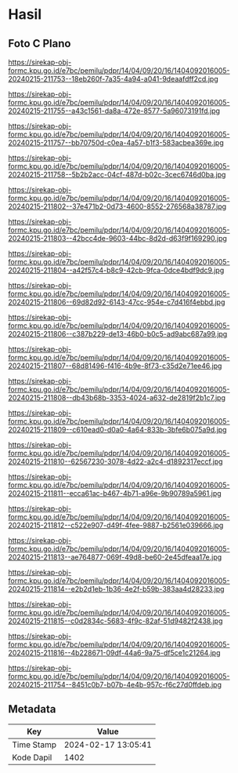 # Hasil

## Foto C Plano

https://sirekap-obj-formc.kpu.go.id/e7bc/pemilu/pdpr/14/04/09/20/16/1404092016005-20240215-211753--18eb260f-7a35-4a94-a041-9deaafdff2cd.jpg

https://sirekap-obj-formc.kpu.go.id/e7bc/pemilu/pdpr/14/04/09/20/16/1404092016005-20240215-211755--a43c1561-da8a-472e-8577-5a96073191fd.jpg

https://sirekap-obj-formc.kpu.go.id/e7bc/pemilu/pdpr/14/04/09/20/16/1404092016005-20240215-211757--bb70750d-c0ea-4a57-b1f3-583acbea369e.jpg

https://sirekap-obj-formc.kpu.go.id/e7bc/pemilu/pdpr/14/04/09/20/16/1404092016005-20240215-211758--5b2b2acc-04cf-487d-b02c-3cec6746d0ba.jpg

https://sirekap-obj-formc.kpu.go.id/e7bc/pemilu/pdpr/14/04/09/20/16/1404092016005-20240215-211802--37e471b2-0d73-4600-8552-276568a38787.jpg

https://sirekap-obj-formc.kpu.go.id/e7bc/pemilu/pdpr/14/04/09/20/16/1404092016005-20240215-211803--42bcc4de-9603-44bc-8d2d-d63f9f169290.jpg

https://sirekap-obj-formc.kpu.go.id/e7bc/pemilu/pdpr/14/04/09/20/16/1404092016005-20240215-211804--a42f57c4-b8c9-42cb-9fca-0dce4bdf9dc9.jpg

https://sirekap-obj-formc.kpu.go.id/e7bc/pemilu/pdpr/14/04/09/20/16/1404092016005-20240215-211806--69d82d92-6143-47cc-954e-c7d416f4ebbd.jpg

https://sirekap-obj-formc.kpu.go.id/e7bc/pemilu/pdpr/14/04/09/20/16/1404092016005-20240215-211806--c387b229-de13-46b0-b0c5-ad9abc687a99.jpg

https://sirekap-obj-formc.kpu.go.id/e7bc/pemilu/pdpr/14/04/09/20/16/1404092016005-20240215-211807--68d81496-f416-4b9e-8f73-c35d2e71ee46.jpg

https://sirekap-obj-formc.kpu.go.id/e7bc/pemilu/pdpr/14/04/09/20/16/1404092016005-20240215-211808--db43b68b-3353-4024-a632-de2819f2b1c7.jpg

https://sirekap-obj-formc.kpu.go.id/e7bc/pemilu/pdpr/14/04/09/20/16/1404092016005-20240215-211809--c610ead0-d0a0-4a64-833b-3bfe6b075a9d.jpg

https://sirekap-obj-formc.kpu.go.id/e7bc/pemilu/pdpr/14/04/09/20/16/1404092016005-20240215-211810--62567230-3078-4d22-a2c4-d1892317eccf.jpg

https://sirekap-obj-formc.kpu.go.id/e7bc/pemilu/pdpr/14/04/09/20/16/1404092016005-20240215-211811--ecca61ac-b467-4b71-a96e-9b90789a5961.jpg

https://sirekap-obj-formc.kpu.go.id/e7bc/pemilu/pdpr/14/04/09/20/16/1404092016005-20240215-211812--c522e907-d49f-4fee-9887-b2561e039666.jpg

https://sirekap-obj-formc.kpu.go.id/e7bc/pemilu/pdpr/14/04/09/20/16/1404092016005-20240215-211813--ae764877-069f-49d8-be60-2e45dfeaa17e.jpg

https://sirekap-obj-formc.kpu.go.id/e7bc/pemilu/pdpr/14/04/09/20/16/1404092016005-20240215-211814--e2b2d1eb-1b36-4e2f-b59b-383aa4d28233.jpg

https://sirekap-obj-formc.kpu.go.id/e7bc/pemilu/pdpr/14/04/09/20/16/1404092016005-20240215-211815--c0d2834c-5683-4f9c-82af-51d9482f2438.jpg

https://sirekap-obj-formc.kpu.go.id/e7bc/pemilu/pdpr/14/04/09/20/16/1404092016005-20240215-211816--4b228671-09df-44a6-9a75-df5ce1c21264.jpg

https://sirekap-obj-formc.kpu.go.id/e7bc/pemilu/pdpr/14/04/09/20/16/1404092016005-20240215-211754--8451c0b7-b07b-4e4b-957c-f6c27d0ffdeb.jpg


## Metadata

| Key        | Value               |
| ---------- | ------------------- |
| Time Stamp | 2024-02-17 13:05:41 |
| Kode Dapil | 1402                |




